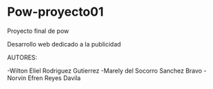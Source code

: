 # Pow-proyecto01
Proyecto final de pow

Desarrollo web dedicado a la publicidad

AUTORES:

-Wilton Eliel Rodriguez Gutierrez
-Marely del Socorro Sanchez Bravo
-Norvin Efren Reyes Davila
